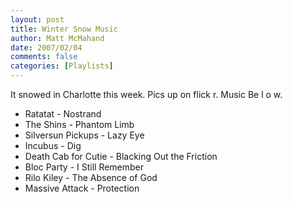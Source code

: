 ```yaml
---
layout: post
title: Winter Snow Music
author: Matt McMahand
date: 2007/02/04
comments: false
categories: [Playlists]
---
```


It snowed in Charlotte this week. Pics up on flick r. Music Be l o w.

<ul>
<li>Ratatat - Nostrand</li>
<li>The Shins - Phantom Limb</li>
<li>Silversun Pickups - Lazy Eye</li>
<li>Incubus - Dig</li>
<li>Death Cab for Cutie - Blacking Out the Friction</li>
<li>Bloc Party - I Still Remember</li>
<li>Rilo Kiley - The Absence of God</li>
<li>Massive Attack - Protection</li>
</ul>
